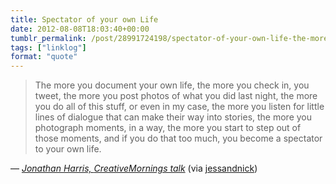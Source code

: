 ```yaml
---
title: Spectator of your own Life
date: 2012-08-08T18:03:40+00:00
tumblr_permalink: /post/28991724198/spectator-of-your-own-life-the-more-you-document
tags: ["linklog"]
format: "quote"
---
```


> The more you document your own life, the more you check in, you tweet, the more you post photos of what you did last night, the more you do all of this stuff, or even in my case, the more you listen for little lines of dialogue that can make their way into stories, the more you photograph moments, in a way, the more you start to step out of those moments, and if you do that too much, you become a spectator to your own life.

— <cite>[Jonathan Harris, _CreativeMornings talk_](http://www.swiss-miss.com/2012/08/spectator-of-your-own-life.html)</cite> (via <a href="http://tumblr.nickandjess.co.uk/">jessandnick</a>)
